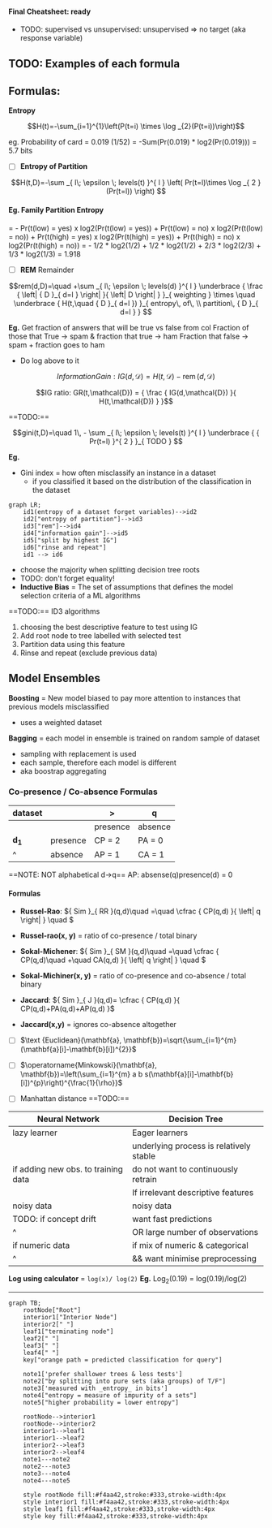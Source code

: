 

#### Final Cheatsheet: ready

- TODO: supervised vs unsupervised:
  unsupervised => no target (aka response variable)

## TODO: Examples of each formula

## Formulas:
**Entropy** 
```math
H(t)=-\sum_{i=1}^{1}\left(P(t=i) \times \log _{2}(P(t=i))\right)
```
eg. Probability of card = 0.019 (1/52)
= -Sum(Pr(0.019) * log2(Pr(0.019))) = 5.7 bits

- [ ] **Entropy of Partition**
```math
H(t,D)=-\sum _{ l\; \epsilon \; levels(t) }^{ l } \left( Pr(t=l)\times \log _{ 2 } (Pr(t=l)) \right) 
```
#### Eg. Family Partition Entropy
= - Pr(t(low) = yes) x log2(Pr(t(low) = yes)) +
Pr(t(low) = no) x log2(Pr(t(low) = no)) + 
Pr(t(high) = yes) x log2(Pr(t(high) = yes)) +
Pr(t(high) = no) x log2(Pr(t(high) = no))
= - 1/2 * log2(1/2) + 
1/2 * log2(1/2) +
2/3 * log2(2/3) +
1/3 * log2(1/3)
= 1.918

- [ ] **REM** Remainder
```math
rem(d,D)=\quad +\sum _{ l\; \epsilon \; levels(d) }^{ l } \underbrace { \frac { \left| { D }_{ d=l } \right|  }{ \left| D \right|  }  }_{ weighting } \times \quad \underbrace { H(t,\quad { D }_{ d=l }) }_{ entropy\, of\, \\ partition\, { D }_{ d=l } } 
```
**Eg.**
Get fraction of answers that will be true vs false from col
Fraction of those that True -> spam 
& fraction that true -> ham
Fraction that false -> spam + fraction goes to ham 
- Do log above to it

```math
Information Gain: IG(d,\mathcal{D})=H(t,\mathcal{D})-\operatorname{rem}(d,\mathcal{D})
```
```math
IG ratio: GR(t,\mathcal{D}) = { \frac { IG(d,\mathcal{D})  }{ H(t,\mathcal{D})  }  }
```
==TODO:==
```math
gini(t,D)=\quad 1\, - \sum _{ l\; \epsilon \; levels(t) }^{ l } \underbrace { { Pr(t=l) }^{ 2 } }_{ TODO } 
```
**Eg.**
- Gini index = how often misclassify an instance in a dataset
  - if you classified it based on the distribution of the classification in the dataset

```mermaid
graph LR;
    id1(entropy of a dataset forget variables)-->id2
    id2["entropy of partition"]-->id3
    id3["rem"]-->id4
    id4["information gain"]-->id5
    id5["split by highest IG"]
    id6["rinse and repeat"]
    id1 --> id6
```

- choose the majority when splitting decision tree roots
- TODO: don't forget equality!
- **Inductive Bias** = The set of assumptions that defines the model selection criteria of a ML algorithms

==TODO:== ID3 algorithms
1. choosing the best descriptive feature to test using IG
2. Add root node to tree labelled with selected test
3. Partition data using this feature
4. Rinse and repeat (exclude previous data)

## Model Ensembles

**Boosting** = New model biased to pay more attention to instances that previous models misclassified
  - uses a weighted dataset

**Bagging** = each model in ensemble is trained on random sample of dataset
  - sampling with replacement is used
  - each sample, therefore each model is different
  - aka boostrap aggregating

### Co-presence / Co-absence Formulas

| dataset           |          | >        | q       |
| ----------------- | -------- | -------- | ------- |
|                   |          | presence | absence |
| **d<sub>1</sub>** | presence | CP = 2   | PA = 0  |
| ^                 | absence  | AP = 1   | CA = 1  |

==NOTE: NOT alphabetical d->q==
AP: absense(q)presence(d) = 0

#### Formulas
- **Russel-Rao**: ${ Sim }_{ RR }(q,d)\quad =\quad \cfrac { CP(q,d) }{ \left| q \right|  } \quad $
- **Russel-rao(x, y)** = ratio of co-presence / total binary

- **Sokal-Michener**: ${ Sim }_{ SM }(q,d)\quad =\quad \cfrac { CP(q,d)\quad +\quad CA(q,d) }{ \left| q \right|  } \quad $
- **Sokal-Michiner(x, y)** = ratio of co-presence and co-absence / total binary

- **Jaccard**: ${ Sim }_{ J }(q,d)= \cfrac { CP(q,d) }{ CP(q,d)+PA(q,d)+AP(q,d) }$
- **Jaccard(x,y)** = ignores co-absence altogether

- [ ] $\text {Euclidean}(\mathbf{a}, \mathbf{b})=\sqrt{\sum_{i=1}^{m}(\mathbf{a}[i]-\mathbf{b}[i])^{2}}$
- [ ] $\operatorname{Minkowski}(\mathbf{a}, \mathbf{b})=\left(\sum_{i=1}^{m} a b s(\mathbf{a}[i]-\mathbf{b}[i])^{p}\right)^{\frac{1}{\rho}}$

- [ ] Manhattan distance ==TODO:==

| Neural Network                      | Decision Tree                           |
| ----------------------------------- | --------------------------------------- |
| lazy learner                        | Eager learners                          |
|                                     | underlying process is relatively stable |
| if adding new obs. to training data | do not want to continuously retrain     |
|                                     | If irrelevant descriptive features      |
| noisy data                          | noisy data                              |
| TODO: if concept drift              | want fast predictions                   |
| ^                                   | OR large number of observations         |
| if numeric data                     | if mix of numeric & categorical         |
| ^                                   | && want minimise preprocessing          |


**Log using calculator** = `log(x)/ log(2)`
**Eg.** Log<sub>2</sub>(0.19) = log(0.19)/log(2)
___________________________

```mermaid
graph TB;
    rootNode["Root"]
    interior1["Interior Node"]
    interior2[" "]
    leaf1["terminating node"]
    leaf2[" "]
    leaf3[" "]
    leaf4[" "]
    key["orange path = predicted classification for query"]

    note1['prefer shallower trees & less tests']
    note2["by splitting into pure sets (aka groups) of T/F"]
    note3['measured with _entropy_ in bits']
    note4["entropy = measure of impurity of a sets"]
    note5["higher probability = lower entropy"]

    rootNode-->interior1
    rootNode-->interior2
    interior1-->leaf1
    interior1-->leaf2
    interior2-->leaf3
    interior2-->leaf4
    note1---note2
    note2---note3
    note3---note4
    note4---note5
    
    style rootNode fill:#f4aa42,stroke:#333,stroke-width:4px
    style interior1 fill:#f4aa42,stroke:#333,stroke-width:4px
    style leaf1 fill:#f4aa42,stroke:#333,stroke-width:4px
    style key fill:#f4aa42,stroke:#333,stroke-width:4px
```